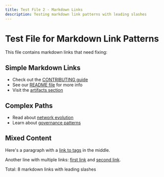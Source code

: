 ```yaml
---
title: Test File 2 - Markdown Links
description: Testing markdown link patterns with leading slashes
---
```


# Test File for Markdown Link Patterns

This file contains markdown links that need fixing:

## Simple Markdown Links
- Check out the [CONTRIBUTING guide](/CONTRIBUTING.md)
- See our [README file](/README.md) for more info
- Visit the [artifacts section](/artifacts/readme.md)

## Complex Paths
- Read about [network evolution](/artifacts/articles/network-evolution/network-evolution.md)
- Learn about [governance patterns](/artifacts/patterns/operational-governance.md)

## Mixed Content
Here's a paragraph with a [link to tags](/tags/daos.md) in the middle.

Another line with multiple links: [first link](/index.md) and [second link](/tags/web3.md).

Total: 8 markdown links with leading slashes
